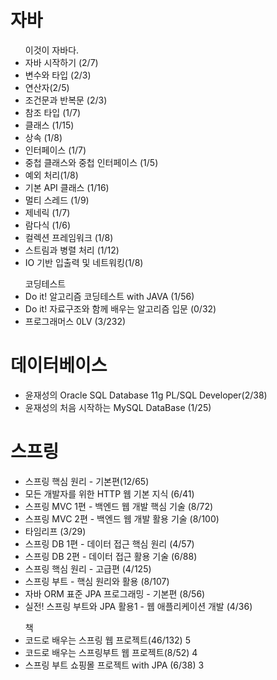<h1> 자바 </h1>

<ul> 이것이 자바다.
  <li>자바 시작하기 (2/7)</li>
  <li>변수와 타입 (2/3) </li>
  <li>연산자(2/5)</li>
  <li>조건문과 반복문 (2/3)</li>
  
  <li>참조 타입 (1/7)</li>
  <li>클래스 (1/15)</li>
  <li>상속 (1/8)</li>
  <li>인터페이스 (1/7)</li>
  <li>중첩 클래스와 중첩 인터페이스 (1/5)</li>
  <li>예외 처리(1/8)</li>
  <li>기본 API 클래스 (1/16)</li>
  <li>멀티 스레드 (1/9)</li>
  <li>제네릭 (1/7)</li>
  <li>람다식 (1/6)</li>
  <li>컬렉션 프레임워크 (1/8)</li>
  <li>스트림과 병렬 처리 (1/12)</li>
  <li>IO 기반 입출력 및 네트워킹(1/8)</li>
</ul>
<ul> 코딩테스트
  <li>Do it! 알고리즘 코딩테스트 with JAVA (1/56)</li>
  <li>Do it! 자료구조와 함께 배우는 알고리즘 입문 (0/32)</li>
  <li>프로그래머스 0LV (3/232)</li>
</ul>

<h1>데이터베이스</h1>
<ul> 
    <li>윤재성의 Oracle SQL Database 11g PL/SQL Developer(2/38)</li>
    <li>윤재성의 처음 시작하는 MySQL DataBase (1/25)</li>
</ul>

<h1> 스프링 </h1>
<ul>
  <li>스프링 핵심 원리 - 기본편(12/65)</li>
  <li>모든 개발자를 위한 HTTP 웹 기본 지식 (6/41)</li>
  <li>스프링 MVC 1편 - 백엔드 웹 개발 핵심 기술 (8/72)</li>
  <li>스프링 MVC 2편 - 백엔드 웹 개발 활용 기술 (8/100)</li>
  <li>타임리프 (3/29)</li>

  <li>스프링 DB 1편 - 데이터 접근 핵심 원리 (4/57) </li>
  <li>스프링 DB 2편 - 데이터 접근 활용 기술 (6/88) </li>
  <li>스프링 핵심 원리 - 고급편 (4/125) </li>
  <li>스프링 부트 - 핵심 원리와 활용 (8/107)</li>
  <li>자바 ORM 표준 JPA 프로그래밍 - 기본편 (8/56)</li>
  <li>실전! 스프링 부트와 JPA 활용1 - 웹 애플리케이션 개발 (4/36)</li>
</ul>
<ul> 책
  <li>코드로 배우는 스프링 웹 프로젝트(46/132) 5</li>
  <li>코드로 배우는 스프링부트 웹 프로젝트(8/52) 4</li>
  <li>스프링 부트 쇼핑몰 프로젝트 with JPA (6/38) 3</li> 
</ul>

